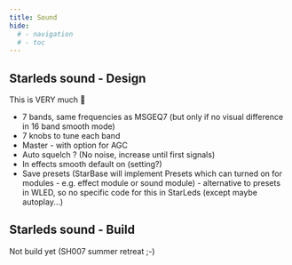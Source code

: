 ```yaml
---
title: Sound
hide:
  # - navigation
  # - toc
---
```


## Starleds sound - Design

This is VERY much 🚧

* 7 bands, same frequencies as MSGEQ7 (but only if no visual difference in 16 band smooth mode)
* 7 knobs to tune each band
* Master - with option for AGC
* Auto squelch ? (No noise, increase until first signals)
* In effects smooth default on (setting?)
* Save presets (StarBase will implement Presets which can turned on for modules - e.g. effect module or sound module) - alternative to presets in WLED, so no specific code for this in StarLeds (except maybe autoplay...)

## Starleds sound - Build

Not build yet (SH007 summer retreat ;-)

